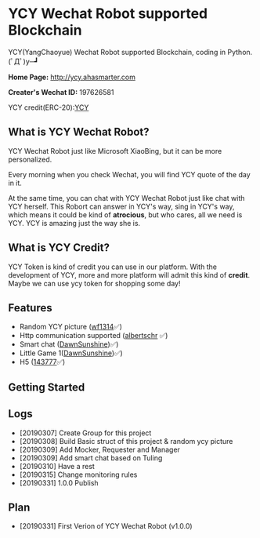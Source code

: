 # YCY Wechat Robot supported Blockchain
YCY(YangChaoyue) Wechat Robot supported Blockchain, coding in Python. (ﾟДﾟ)y─┛

**Home Page:**  http://ycy.ahasmarter.com

**Creater's Wechat ID:** 197626581

YCY credit(ERC-20):[YCY](http://tokenfactory.surge.sh/#/token/0x516Ee66b9C938eDB7d9a3f93C1e454e832932883)

## What is YCY Wechat Robot?

YCY Wechat Robot just like Microsoft XiaoBing, but it can be more personalized.

Every morning when you check Wechat, you will find YCY quote of the day in it. 

At the same time, you can chat with YCY Wechat Robot just like chat with YCY herself. This Robort can answer in YCY's way, sing in YCY's way, which means it could be kind of **atrocious**, but who cares, all we need is YCY. YCY is amazing just the way she is.

## What is YCY Credit?

YCY Token is kind of credit you can use in our platform. With the development of YCY, more and more platform will admit this kind of **credit**. Maybe we can use ycy token for shopping some day!

## Features

- Random YCY picture ([wf1314](https://github.com/wf1314)✅)
- Http communication supported ([albertschr](https://github.com/albertschr) ✅)
- Smart chat ([DawnSunshine](https://github.com/DawnSunshine))✅)
- Little Game 1([DawnSunshine](https://github.com/DawnSunshine))✅)
- H5 ([143777](https://github.com/143777)✅)

## Getting Started

## Logs

- [20190307] Create Group for this project
- [20190308] Build Basic struct of this project & random ycy picture
- [20190309] Add Mocker, Requester and Manager
- [20190309] Add smart chat based on Tuling
- [20190310] Have a rest
- [20190315] Change monitoring rules
- [20190331] 1.0.0 Publish

## Plan

- [20190331] First Verion of YCY Wechat Robot (v1.0.0)

